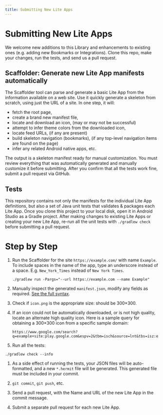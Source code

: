 ```yaml
---
title: Submitting New Lite Apps
---
```


# Submitting New Lite Apps

We welcome new additions to this Library and enhancements to existing ones (e.g. adding new Bookmarks or Integrations). Clone this repo, make your changes, run the tests, and send us a pull request.

## Scaffolder: Generate new Lite App manifests automatically

The Scaffolder tool can parse and generate a basic Lite App from the information available on a web site. Use it quickly generate a skeleton from scratch, using just the URL of a site. In one step, it will:

- fetch the root page,
- create a brand new manifest file,
- locate and download an icon, (may or may not be successful)
- attempt to infer theme colors from the downloaded icon,
- locate feed URLs, (if any are present)
- build skeleton navigation (bookmarks), (if any top-level navigation items are found on the page)
- infer any related Android native apps, etc.

The output is a skeleton manifest ready for manual customization. You must review everything that was automatically generated and manually customize it before submitting. After you confirm that all the tests work fine, submit a pull request via GitHub.

## Tests

This repository contains not only the manifests for the individual Lite App definitions, but also a set of Java unit tests that validates & packages each Lite App. Once you clone this project to your local disk, open it in Android Studio as a Gradle project. After making changes to existing Lite Apps or creating your new Lite App, re-run all the unit tests with `./gradlew check` before submitting a pull request.

# Step by Step

1. Run the Scaffolder for the site `https://example.com/` with name `Example`. To include spaces in the name of the app, type an underscore instead of a space. E.g. `New_York_Times` instead of `New York Times`.

    ```
    ./gradlew run -Pargs="--url https://example.com --name Example"
    ```

1. Manually inspect the generated `manifest.json`, modify any fields as required. [See the full syntax](README.md).

1. Check if `icon.png` is the appropriate size: should be 300×300.

1. If an icon could not be automatically downloaded, or is not high quality, locate an alternate high quality icon. Here is a sample query for obtaining a 300×300 icon from a specific sample domain:

    ```
    https://www.google.com/search?q=example+site:play.google.com&espv=2&tbm=isch&source=lnt&tbs=isz:ex,iszw:300,iszh:300
    ```

1. Run all the tests:

  ```
  ./gradlew check --info
  ```

1. As a side effect of running the tests, your JSON files will be auto-formatted, and a new `*.hermit` file will be generated. This generated file must be included in your commit.

1. `git commit`, `git push`, etc.

1. Send a pull request, with the Name and URL of the new Lite App in the commit message.

1. Submit a separate pull request for each new Lite App.
